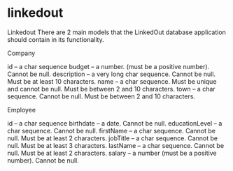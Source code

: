 # linkedout
Linkedout
There are 2 main models that the LinkedOut database application should contain in its functionality.

Company

id – a char sequence
budget – a number. (must be a positive number). Cannot be null.
description – a very long char sequence. Cannot be null. Must be at least 10 characters.
name – a char sequence. Must be unique and cannot be null. Must be between 2 and 10 characters.
town – a char sequence. Cannot be null. Must be between 2 and 10 characters.

Employee

id – a char sequence
birthdate – a date. Cannot be null.
educationLevel – a char sequence. Cannot be null.
firstName – a char sequence. Cannot be null. Must be at least 2 characters. 
jobTitle – a char sequence. Cannot be null. Must be at least 3 characters.
lastName – a char sequence. Cannot be null. Must be at least 2 characters. 
salary – a number (must be a positive number). Cannot be null.
